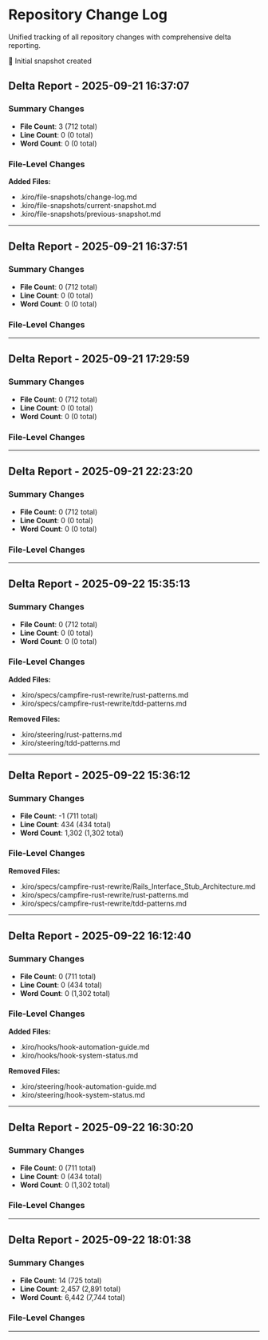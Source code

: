 # Repository Change Log

Unified tracking of all repository changes with comprehensive delta reporting.

📝 Initial snapshot created

## Delta Report - 2025-09-21 16:37:07

### Summary Changes
- **File Count**: 3 (712 total)
- **Line Count**: 0 (0 total)
- **Word Count**: 0 (0 total)

### File-Level Changes
**Added Files:**
- .kiro/file-snapshots/change-log.md
- .kiro/file-snapshots/current-snapshot.md
- .kiro/file-snapshots/previous-snapshot.md

---


## Delta Report - 2025-09-21 16:37:51

### Summary Changes
- **File Count**: 0 (712 total)
- **Line Count**: 0 (0 total)
- **Word Count**: 0 (0 total)

### File-Level Changes
---


## Delta Report - 2025-09-21 17:29:59

### Summary Changes
- **File Count**: 0 (712 total)
- **Line Count**: 0 (0 total)
- **Word Count**: 0 (0 total)

### File-Level Changes
---


## Delta Report - 2025-09-21 22:23:20

### Summary Changes
- **File Count**: 0 (712 total)
- **Line Count**: 0 (0 total)
- **Word Count**: 0 (0 total)

### File-Level Changes
---


## Delta Report - 2025-09-22 15:35:13

### Summary Changes
- **File Count**: 0 (712 total)
- **Line Count**: 0 (0 total)
- **Word Count**: 0 (0 total)

### File-Level Changes
**Added Files:**
- .kiro/specs/campfire-rust-rewrite/rust-patterns.md
- .kiro/specs/campfire-rust-rewrite/tdd-patterns.md

**Removed Files:**
- .kiro/steering/rust-patterns.md
- .kiro/steering/tdd-patterns.md

---


## Delta Report - 2025-09-22 15:36:12

### Summary Changes
- **File Count**: -1 (711 total)
- **Line Count**: 434 (434 total)
- **Word Count**: 1,302 (1,302 total)

### File-Level Changes
**Removed Files:**
- .kiro/specs/campfire-rust-rewrite/Rails_Interface_Stub_Architecture.md
- .kiro/specs/campfire-rust-rewrite/rust-patterns.md
- .kiro/specs/campfire-rust-rewrite/tdd-patterns.md

---


## Delta Report - 2025-09-22 16:12:40

### Summary Changes
- **File Count**: 0 (711 total)
- **Line Count**: 0 (434 total)
- **Word Count**: 0 (1,302 total)

### File-Level Changes
**Added Files:**
- .kiro/hooks/hook-automation-guide.md
- .kiro/hooks/hook-system-status.md

**Removed Files:**
- .kiro/steering/hook-automation-guide.md
- .kiro/steering/hook-system-status.md

---


## Delta Report - 2025-09-22 16:30:20

### Summary Changes
- **File Count**: 0 (711 total)
- **Line Count**: 0 (434 total)
- **Word Count**: 0 (1,302 total)

### File-Level Changes
---


## Delta Report - 2025-09-22 18:01:38

### Summary Changes
- **File Count**: 14 (725 total)
- **Line Count**: 2,457 (2,891 total)
- **Word Count**: 6,442 (7,744 total)

### File-Level Changes
---

